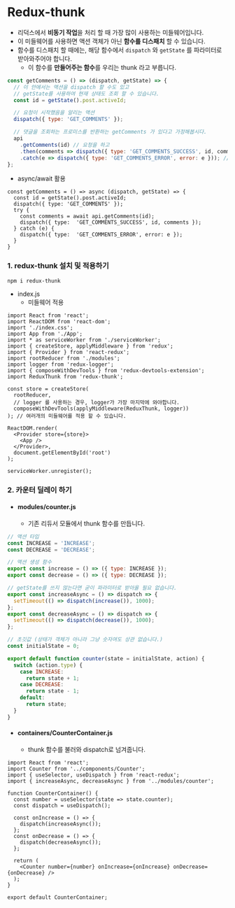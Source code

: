 # Redux-thunk

-  리덕스에서 **비동기 작업**을 처리 할 때 가장 많이 사용하는 미들웨어입니다.
- 이 미들웨어를 사용하면 액션 객체가 아닌 **함수를 디스패치** 할 수 있습니다.
- 함수를 디스패치 할 때에는, 해당 함수에서 `dispatch` 와 `getState` 를 파라미터로 받아와주어야 합니다. 
  - 이 함수를 **만들어주는 함수**를 우리는 thunk 라고 부릅니다.

```js
const getComments = () => (dispatch, getState) => {
  // 이 안에서는 액션을 dispatch 할 수도 있고
  // getState를 사용하여 현재 상태도 조회 할 수 있습니다.
  const id = getState().post.activeId;

  // 요청이 시작했음을 알리는 액션
  dispatch({ type: 'GET_COMMENTS' });

  // 댓글을 조회하는 프로미스를 반환하는 getComments 가 있다고 가정해봅시다.
  api
    .getComments(id) // 요청을 하고
    .then(comments => dispatch({ type: 'GET_COMMENTS_SUCCESS', id, comments })) // 성공시
    .catch(e => dispatch({ type: 'GET_COMMENTS_ERROR', error: e })); // 실패시
};
```

- async/await 활용

```react
const getComments = () => async (dispatch, getState) => {
  const id = getState().post.activeId;
  dispatch({ type: 'GET_COMMENTS' });
  try {
    const comments = await api.getComments(id);
    dispatch({ type:  'GET_COMMENTS_SUCCESS', id, comments });
  } catch (e) {
    dispatch({ type:  'GET_COMMENTS_ERROR', error: e });
  }
}
```



### 1. redux-thunk 설치 및 적용하기

```shell
npm i redux-thunk
```

- index.js
  - 미들웨어 적용

```react
import React from 'react';
import ReactDOM from 'react-dom';
import './index.css';
import App from './App';
import * as serviceWorker from './serviceWorker';
import { createStore, applyMiddleware } from 'redux';
import { Provider } from 'react-redux';
import rootReducer from './modules';
import logger from 'redux-logger';
import { composeWithDevTools } from 'redux-devtools-extension';
import ReduxThunk from 'redux-thunk';

const store = createStore(
  rootReducer,
  // logger 를 사용하는 경우, logger가 가장 마지막에 와야합니다.
  composeWithDevTools(applyMiddleware(ReduxThunk, logger))
); // 여러개의 미들웨어를 적용 할 수 있습니다.

ReactDOM.render(
  <Provider store={store}>
    <App />
  </Provider>,
  document.getElementById('root')
);

serviceWorker.unregister();
```



### 2. 카운터 딜레이 하기

- #### modules/counter.js

  - 기존 리듀서 모듈에서 thunk 함수를 만듭니다.

```js
// 액션 타입
const INCREASE = 'INCREASE';
const DECREASE = 'DECREASE';

// 액션 생성 함수
export const increase = () => ({ type: INCREASE });
export const decrease = () => ({ type: DECREASE });

// getState를 쓰지 않는다면 굳이 파라미터로 받아올 필요 없습니다.
export const increaseAsync = () => dispatch => {
  setTimeout(() => dispatch(increase()), 1000);
};
export const decreaseAsync = () => dispatch => {
  setTimeout(() => dispatch(decrease()), 1000);
};

// 초깃값 (상태가 객체가 아니라 그냥 숫자여도 상관 없습니다.)
const initialState = 0;

export default function counter(state = initialState, action) {
  switch (action.type) {
    case INCREASE:
      return state + 1;
    case DECREASE:
      return state - 1;
    default:
      return state;
  }
}
```

- #### containers/CounterContainer.js

  - thunk 함수를 불러와 dispatch로 넘겨줍니다.

```react
import React from 'react';
import Counter from '../components/Counter';
import { useSelector, useDispatch } from 'react-redux';
import { increaseAsync, decreaseAsync } from '../modules/counter';

function CounterContainer() {
  const number = useSelector(state => state.counter);
  const dispatch = useDispatch();

  const onIncrease = () => {
    dispatch(increaseAsync());
  };
  const onDecrease = () => {
    dispatch(decreaseAsync());
  };

  return (
    <Counter number={number} onIncrease={onIncrease} onDecrease={onDecrease} />
  );
}

export default CounterContainer;
```

